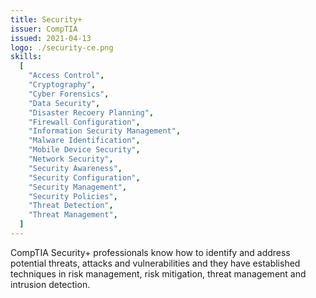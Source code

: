 ```yaml
---
title: Security+
issuer: CompTIA
issued: 2021-04-13
logo: ./security-ce.png
skills:
  [
    "Access Control",
    "Cryptography",
    "Cyber Forensics",
    "Data Security",
    "Disaster Recoery Planning",
    "Firewall Configuration",
    "Information Security Management",
    "Malware Identification",
    "Mobile Device Security",
    "Network Security",
    "Security Awareness",
    "Security Configuration",
    "Security Management",
    "Security Policies",
    "Threat Detection",
    "Threat Management",
  ]
---
```


CompTIA Security+ professionals know how to identify and address potential threats, attacks and vulnerabilities and they have established techniques in risk management, risk mitigation, threat management and intrusion detection.
